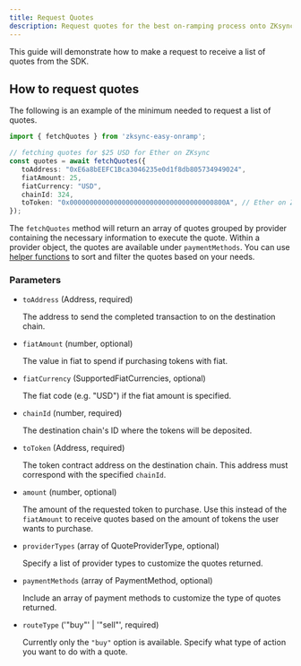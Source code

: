 ```yaml
---
title: Request Quotes
description: Request quotes for the best on-ramping process onto ZKsync
---
```


This guide will demonstrate how to make a request to receive a list of quotes from the SDK.

## How to request quotes

The following is an example of the minimum needed to request a list of quotes.

```ts
import { fetchQuotes } from 'zksync-easy-onramp';

// fetching quotes for $25 USD for Ether on ZKsync
const quotes = await fetchQuotes({
   toAddress: "0xE6a8bEEFC1Bca3046235e0d1f8db805734949024",
   fiatAmount: 25,
   fiatCurrency: "USD",
   chainId: 324,
   toToken: "0x000000000000000000000000000000000000800A", // Ether on ZKsync
});
```

The `fetchQuotes` method will return an array of quotes grouped by provider containing the necessary information to
execute the quote. Within a provider object, the quotes are available under `paymentMethods`.
You can use [helper functions](./util-helpers) to sort and filter the quotes based on your needs.

### Parameters

- `toAddress` (Address, required)

    The address to send the completed transaction to on the destination chain.

- `fiatAmount` (number, optional)

    The value in fiat to spend if purchasing tokens with fiat.

- `fiatCurrency` (SupportedFiatCurrencies, optional)

    The fiat code (e.g. "USD") if the fiat amount is specified.

- `chainId` (number, required)

    The destination chain's ID where the tokens will be deposited.

- `toToken` (Address, required)

    The token contract address on the destination chain. This address must correspond with the specified
`chainId`.

- `amount` (number, optional)

    The amount of the requested token to purchase. Use this instead of the `fiatAmount` to receive
quotes based on the amount of tokens the user wants to purchase.

- `providerTypes` (array of QuoteProviderType, optional)

    Specify a list of provider types to customize the quotes returned.

- `paymentMethods` (array of PaymentMethod, optional)

    Include an array of payment methods to customize the type of quotes returned.

- `routeType` ('"buy"' | '"sell"', required)

    Currently only the `"buy"` option is available. Specify what type of action you want to do with a
quote.

<!-- `country` (string, optional) -->
